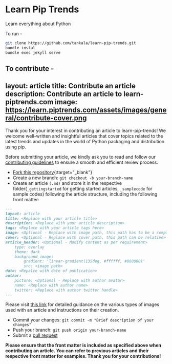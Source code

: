 # Learn Pip Trends
Learn everything about Python

To run -

```bash
git clone https://github.com/tankala/learn-pip-trends.git
bundle instal
bundle exec jekyll serve
```

To contribute -
---
layout: article
title: Contribute an article
description: Contribute an article to learn-piptrends.com
image: https://learn.piptrends.com/assets/images/general/contribute-cover.png
---

Thank you for your interest in contributing an article to learn-pip-trends! We welcome well-written and insightful articles that cover topics related to the latest trends and updates in the world of Python packaging and distribution using pip.

Before submitting your article, we kindly ask you to read and follow our [contributing guidelines](./contributing) to ensure a smooth and efficient review process.

- [Fork this repository](https://github.com/tankala/learn-pip-trends/fork){:target="_blank"}
- Create a new branch: `git checkout -b your-branch-name`
- Create an article `(.md)` and store it in the respective folder(```_gettingstarted``` for getting started articles, ```_samplecode``` for sample codes) following the article structure, including the following front matter:
```markdown
---
layout: article
title: <Replace with your article title>
description: <Replace with your article description>
tags: <Replace with your article tags here>
image: <Optional - Replace with image path, this path has to be a complete url>
cover: <Optional - Replace with cover path, this path can be relative>
article_header: <Optional - Modify content as per requirement>
    type: overlay
    theme: dark
    background_image:
        gradient: 'linear-gradient(135deg, #ffffff, #000000)'
        src: <image path>
date: <Repalce with date of publication>
author: 
    picture: <Optional - Replace with author avatar>
    name: <Replace with author name>
    twitter: <Replace with author twitter handle>
---
```
  Please visit [this link](./images) for detailed guidance on the various types of images used with an article and instructions on their creation. 
- Commit your changes: ```git commit -m "Brief description of your changes"```
- Push your branch: ```git push origin your-branch-name```
- Submit a [pull request](https://docs.github.com/en/pull-requests/collaborating-with-pull-requests/proposing-changes-to-your-work-with-pull-requests/creating-a-pull-request)

**Please ensure that the front matter is included as specified above when contributing an article. You can refer to previous articles and their respective front matter for examples. Thank you for your contributions!**
